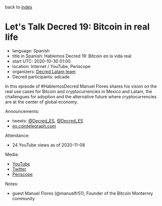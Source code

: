 back to [index](index.md)

# Let's Talk Decred 19: Bitcoin in real life

- language: Spanish
- title in Spanish: Hablemos Decred 19: Bitcoin en la vida real
- start UTC: 2020-10-30 01:00
- location: Internet / YouTube, Periscope
- organizers: [Decred Latam team](https://twitter.com/Decred_ES)
- Decred participants: adcade

In this episode of \#HablemosDecred Manuel Flores shares his vision on the real use cases for Bitcoin and cryptocurrencies in Mexico and Latam, the challengues for adoption and the alternative future where cryptocurrencies are at the center of global economy.

Announcements:

- tweets: [@Decred_ES](https://twitter.com/Decred_ES/status/1321166522367283200), [@Decred_ES](https://twitter.com/Decred_ES/status/1321658557679476736)
- [es.cointelegraph.com](https://es.cointelegraph.com/news/new-edition-of-hablemos-decred-will-deal-with-cryptomontages-in-mexico)

Attendance:

- 24 YouTube views as of 2020-11-08

Media:

- [YouTube](https://www.youtube.com/watch?v=ok9TVEXF8mM)
- [Twitter](https://twitter.com/Decred_ES/status/1321980168974467074)
- [Periscope](https://www.pscp.tv/w/cmoLmDF6WUViTEFxcXlsS2V8MWt2SnBleXJsWGJ4RfhJIiPK_acFBnvP4nuQxWF7h0GEpL9QIvymZgmNRLhZ)

Notes:

- guest Manuel Flores (@manuelfr51), Founder of the Bitcoin Monterrey community
